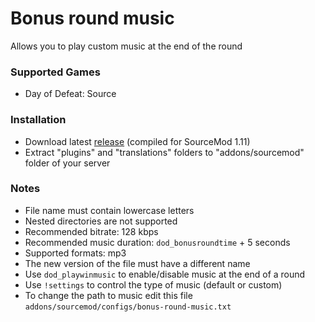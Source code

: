# Bonus round music

Allows you to play custom music at the end of the round

### Supported Games

* Day of Defeat: Source

### Installation

* Download latest [release](https://github.com/dronelektron/bonus-round-music/releases) (compiled for SourceMod 1.11)
* Extract "plugins" and "translations" folders to "addons/sourcemod" folder of your server

### Notes

* File name must contain lowercase letters
* Nested directories are not supported
* Recommended bitrate: 128 kbps
* Recommended music duration: `dod_bonusroundtime` + 5 seconds
* Supported formats: mp3
* The new version of the file must have a different name
* Use `dod_playwinmusic` to enable/disable music at the end of a round
* Use `!settings` to control the type of music (default or custom)
* To change the path to music edit this file `addons/sourcemod/configs/bonus-round-music.txt`
